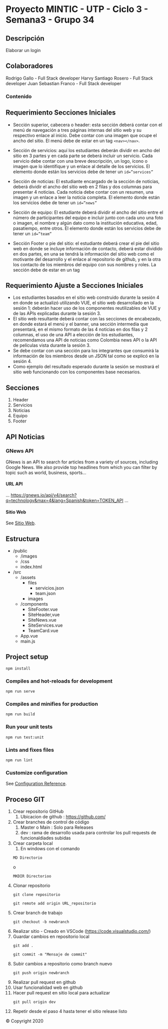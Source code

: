 # Proyecto MINTIC - UTP - Ciclo 3 - Semana3 - Grupo 34

## Descripción

Elaborar un login

## Colaboradores
Rodrigo Gallo - Full Stack developer
Harvy Santiago Rosero - Full Stack developer
Juan Sebastian Franco - Full Stack developer

### Contenido

## Requerimiento Secciones Iniciales

- Sección superior, cabecera o header: esta sección deberá contar con el menú de navegación a tres páginas internas del sitio web y su respectivo enlace al inicio. Debe contar con una imagen que ocupe el ancho del sitio.
  El menú debe de estar en un tag `<nav></nav>`.
- Sección de servicios: aquí los estudiantes deberán dividir en ancho del sitio en 3 partes y en cada parte se deberá incluir un servicio. Cada servicio debe contar con una breve descripción, un logo, ícono o imagen que lo identifique y un enlace al detalle de los servicios. El elemento donde están los servicios debe de tener un `id=”services”`
- Sección de noticias: El estudiante encargado de la sección de noticias, deberá dividir el ancho del sitio web en 2 filas y dos columnas para presentar 4 noticias. Cada noticia debe contar con un resumen, una imagen y un enlace a leer la noticia completa.
  El elemento donde están los servicios debe de tener un `id=”news”`

- Sección de equipo: El estudiante deberá dividir el ancho del sitio entre el número de participantes del equipo e incluir junto con cada uno una foto o imagen, el nombre y algún dato como la institución educativa, edad, pasatiempo, entre otros.
  El elemento donde están los servicios debe de tener un `id=”team”`

- Sección Footer o pie del sitio: el estudiante deberá crear el pie del sitio web en donde se incluye información de contacto, deberá estar dividido en dos partes, en una se tendrá la información del sitio web como el motivante del desarrollo y el enlace al repositorio de github, y en la otra los contacto de los miembros del equipo con sus nombres y roles. La sección debe de estar en un tag <footer></footer>

## Requerimiento Ajuste a Secciones Iniciales
- Los estudiantes basados en el sitio web construido durante la sesión 4 en donde se actualizó utilizando VUE, el sitio web desarrollado en la sesión 1; deberán hacer uso de los componentes reutilizables de VUE y de las APIs explicadas durante la sesión 3.
- El sitio web resultante deberá contar con las secciones de encabezado, en donde estará el menú y el banner, una sección intermedia que presentará, en el mismo formato de las 4 noticias en dos filas y 2 columnas, el uso de una API a elección de los estudiantes, recomendamos una API de noticias como Colombia news API o la API de películas vista durante la sesión 3.
- Se debe contar con una sección para los integrantes que consumirá la información de los miembros desde un JSON tal como se explicó en la sesión 4.
- Como ejemplo del resultado esperado durante la sesión se mostrará el sitio web funcionando con los componentes base necesarios.

## Secciones

1. Header
2. Servicios
3. Noticias
4. Equipo
5. Footer

## API Noticias

### GNews API
GNews is an API to search for articles from a variety of sources, including Google News. We also provide top headlines from which you can filter by topic such as world, business, sports...

#### URL API 
...
https://gnews.io/api/v4/search?q=technology&max=4&lang=Spanish&token=TOKEN_API
...

#### Sitio Web
See [Sitio Web](https://gnews.io/).

## Estructura

- /public
  - /images
  - /css
  - index.html
- /src
  - /assets
    - files
      - servicios.json
      - team.json
    - images
  - /components
    - SiteFooter.vue
    - SiteHeader,vue
    - SiteNews.vue
    - SiteServices.vue
    - TeamCard.vue
  - App.vue
  - main.js

## Project setup
```
npm install
```

### Compiles and hot-reloads for development
```
npm run serve
```

### Compiles and minifies for production
```
npm run build
```

### Run your unit tests
```
npm run test:unit
```

### Lints and fixes files
```
npm run lint
```

### Customize configuration
See [Configuration Reference](https://cli.vuejs.org/config/).

## Proceso GIT

1. Crear repositorio GitHub 
   1. Ubicacion de github : https://github.com/
2. Crear branches de control de código
   1. Master o Main : Solo para Releases
   2. dev :  rama de desarrollo usada para controlar los pull requests de funcionaldiades subidas
3. Crear carpeta local 
   1. En windows con el comando 
   ```
   MD Directorio
   ```
   o
   ```
   MKDIR Directorioo 
   ```
4. Clonar repositorio 
   ```
   git clone repositorio
   ```
   ```
   git remote add origin URL_repositorio
   ```
5. Crear branch de trabajo 
   ```
   git checkout -b newbranch
   ```
6. Realizar sitio - Creado en VSCode (https://code.visualstudio.com/)
7. Guardar cambios en repositorio local 
   ```
   git add .
   ```
   ```
   git commit -m "Mensaje de commit"
   ```
8. Subir cambios a repositorio como branch nuevo
   ```
   git push origin newbranch
   ```
9.  Realizar pull request en github
   1. Usar funcionalidad  web en github
10. Hacer pull request en sitio local para actualizar
    ```
    git pull origin dev
    ```
12. Repetir desde el paso 4 hasta tener el sitio release listo



&copy; Copyright 2020 

